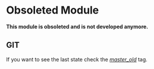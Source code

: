 Obsoleted Module
================

**This module is obsoleted and is not developed anymore.**

GIT
---

If you want to see the last state check the [*master_old*](https://github.com/yast/yast-lxc/tree/master_old) tag.

